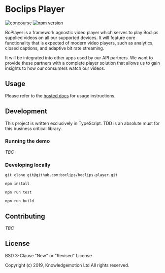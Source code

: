 # Boclips Player

![concourse](https://concourse.devboclips.net/api/v1/teams/main/pipelines/boclips-player/jobs/build/badge) [![npm version](https://badge.fury.io/js/boclips-player.svg)](https://www.npmjs.com/package/boclips-player)

BoPlayer is a framework agnostic video player which serves to play Boclips supplied videos on all our supported devices. It will feature core functionality that is expected of modern video players, such as analytics, closed captions, and adaptive bit rate streaming.

It will be integrated into other apps used by our API partners. We want to provide these partners with a complete player solution that allows us to gain insights to how our consumers watch our videos.

## Usage
Please refer to the [hosted docs](https://docs.boclips.com/docs/player-guide.html) for usage instructions.

## Development

This project is written exclusively in TypeScript. TDD is an absolute must for this business critical library.

### Running the demo

_TBC_

### Developing locally

```
git clone git@github.com:boclips/boclips-player.git
```
```
npm install
```
```
npm run test
```
```
npm run build
```

## Contributing

_TBC_

## License

BSD 3-Clause "New" or "Revised" License

Copyright (c) 2019, Knowledgemotion Ltd All rights reserved.